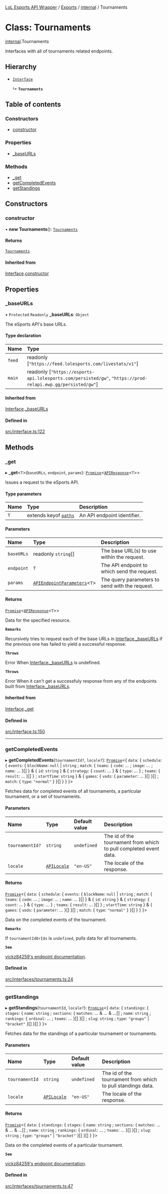 [LoL Esports API Wrapper](../README.md) / [Exports](../modules.md) / [internal](../modules/internal.md) / Tournaments

# Class: Tournaments

[internal](../modules/internal.md).Tournaments

Interfaces with all of tournaments related endpoints.

## Hierarchy

- [`Interface`](internal.Interface.md)

  ↳ **`Tournaments`**

## Table of contents

### Constructors

- [constructor](internal.Tournaments.md#constructor)

### Properties

- [\_baseURLs](internal.Tournaments.md#_baseurls)

### Methods

- [\_get](internal.Tournaments.md#_get)
- [getCompletedEvents](internal.Tournaments.md#getcompletedevents)
- [getStandings](internal.Tournaments.md#getstandings)

## Constructors

### constructor

• **new Tournaments**(): [`Tournaments`](internal.Tournaments.md)

#### Returns

[`Tournaments`](internal.Tournaments.md)

#### Inherited from

[Interface](internal.Interface.md).[constructor](internal.Interface.md#constructor)

## Properties

### \_baseURLs

• `Protected` `Readonly` **\_baseURLs**: `Object`

The eSports API's base URLs.

#### Type declaration

| Name | Type |
| :------ | :------ |
| `feed` | readonly [``"https://feed.lolesports.com/livestats/v1"``] |
| `main` | readonly [``"https://esports-api.lolesports.com/persisted/gw"``, ``"https://prod-relapi.ewp.gg/persisted/gw"``] |

#### Inherited from

[Interface](internal.Interface.md).[_baseURLs](internal.Interface.md#_baseurls)

#### Defined in

[src/interface.ts:122](https://github.com/Viriatto/lol-esports-api/blob/23ba082b074e71776e5f609c5e6267b899ac0e37/src/interface.ts#L122)

## Methods

### \_get

▸ **_get**\<`T`\>(`baseURLs`, `endpoint`, `params`): [`Promise`]( https://developer.mozilla.org/docs/Web/JavaScript/Reference/Global_Objects/Promise )\<[`APIResponse`](../modules/internal.md#apiresponse)\<`T`\>\>

Issues a request to the eSports API.

#### Type parameters

| Name | Type | Description |
| :------ | :------ | :------ |
| `T` | extends keyof [`paths`](../interfaces/internal.paths.md) | An API endpoint identifier. |

#### Parameters

| Name | Type | Description |
| :------ | :------ | :------ |
| `baseURLs` | readonly `string`[] | The base URL(s) to use within the request. |
| `endpoint` | `T` | The API endpoint to which send the request. |
| `params` | [`APIEndpointParameters`](../modules/internal.md#apiendpointparameters)\<`T`\> | The query parameters to send with the request. |

#### Returns

[`Promise`]( https://developer.mozilla.org/docs/Web/JavaScript/Reference/Global_Objects/Promise )\<[`APIResponse`](../modules/internal.md#apiresponse)\<`T`\>\>

Data for the specified resource.

**`Remarks`**

Recursively tries to request each of the base URLs in [Interface._baseURLs](internal.Interface.md#_baseurls) if the previous one has failed to yield a successful response.

**`Throws`**

Error
When [Interface._baseURLs](internal.Interface.md#_baseurls) is undefined.

**`Throws`**

Error
When it can't get a successfuly response from any of the endpoints built from [Interface._baseURLs](internal.Interface.md#_baseurls).

#### Inherited from

[Interface](internal.Interface.md).[_get](internal.Interface.md#_get)

#### Defined in

[src/interface.ts:150](https://github.com/Viriatto/lol-esports-api/blob/23ba082b074e71776e5f609c5e6267b899ac0e37/src/interface.ts#L150)

___

### getCompletedEvents

▸ **getCompletedEvents**(`tournamentId?`, `locale?`): [`Promise`]( https://developer.mozilla.org/docs/Web/JavaScript/Reference/Global_Objects/Promise )\<\{ `data`: \{ `schedule`: \{ `events`: \{ `blockName`: ``null`` \| `string` ; `match`: \{ `teams`: \{ `code`: ... ; `image`: ... ; `name`: ...  }[]  } & \{ `id`: `string`  } & \{ `strategy`: \{ `count`: ...  } & \{ `type`: ...  } ; `teams`: \{ `result`: ...  }[]  } ; `startTime`: `string`  } & \{ `games`: \{ `vods`: \{ `parameter`: ...  }[]  }[] ; `match`: \{ `type`: ``"normal"``  }  }[]  }  }  }\>

Fetches data for completed events of all tournaments, a particular tournament, or a set of tournaments.

#### Parameters

| Name | Type | Default value | Description |
| :------ | :------ | :------ | :------ |
| `tournamentId?` | `string` | `undefined` | The id of the tournament from which to pull completed event data. |
| `locale` | [`APILocale`](../modules/internal.md#apilocale) | `"en-US"` | The locale of the response. |

#### Returns

[`Promise`]( https://developer.mozilla.org/docs/Web/JavaScript/Reference/Global_Objects/Promise )\<\{ `data`: \{ `schedule`: \{ `events`: \{ `blockName`: ``null`` \| `string` ; `match`: \{ `teams`: \{ `code`: ... ; `image`: ... ; `name`: ...  }[]  } & \{ `id`: `string`  } & \{ `strategy`: \{ `count`: ...  } & \{ `type`: ...  } ; `teams`: \{ `result`: ...  }[]  } ; `startTime`: `string`  } & \{ `games`: \{ `vods`: \{ `parameter`: ...  }[]  }[] ; `match`: \{ `type`: ``"normal"``  }  }[]  }  }  }\>

Data on the completed events of the tournament.

**`Remarks`**

If `tournamentIdOrIds` is `undefined`, pulls data for all tournaments.

**`See`**

[vickz84259's endpoint documentation](https://vickz84259.github.io/lolesports-api-docs/#operation/getCompletedEvents).

#### Defined in

[src/interfaces/tournaments.ts:24](https://github.com/Viriatto/lol-esports-api/blob/23ba082b074e71776e5f609c5e6267b899ac0e37/src/interfaces/tournaments.ts#L24)

___

### getStandings

▸ **getStandings**(`tournamentId`, `locale?`): [`Promise`]( https://developer.mozilla.org/docs/Web/JavaScript/Reference/Global_Objects/Promise )\<\{ `data`: \{ `standings`: \{ `stages`: \{ `name`: `string` ; `sections`: \{ `matches`: ... & ... & ...[] ; `name`: `string` ; `rankings`: \{ `ordinal`: ... ; `teams`: ...  }[]  }[] ; `slug`: `string` ; `type`: ``"groups"`` \| ``"bracket"``  }[]  }[]  }  }\>

Fetches data for the standings of a particular tournament or tournaments.

#### Parameters

| Name | Type | Default value | Description |
| :------ | :------ | :------ | :------ |
| `tournamentId` | `string` | `undefined` | The id of the tournament from which to pull standings data. |
| `locale` | [`APILocale`](../modules/internal.md#apilocale) | `"en-US"` | The locale of the response. |

#### Returns

[`Promise`]( https://developer.mozilla.org/docs/Web/JavaScript/Reference/Global_Objects/Promise )\<\{ `data`: \{ `standings`: \{ `stages`: \{ `name`: `string` ; `sections`: \{ `matches`: ... & ... & ...[] ; `name`: `string` ; `rankings`: \{ `ordinal`: ... ; `teams`: ...  }[]  }[] ; `slug`: `string` ; `type`: ``"groups"`` \| ``"bracket"``  }[]  }[]  }  }\>

Data on the completed events of a particular tournament.

**`See`**

[vickz84259's endpoint documentation](https://vickz84259.github.io/lolesports-api-docs/#operation/getCompletedEvents).

#### Defined in

[src/interfaces/tournaments.ts:47](https://github.com/Viriatto/lol-esports-api/blob/23ba082b074e71776e5f609c5e6267b899ac0e37/src/interfaces/tournaments.ts#L47)

